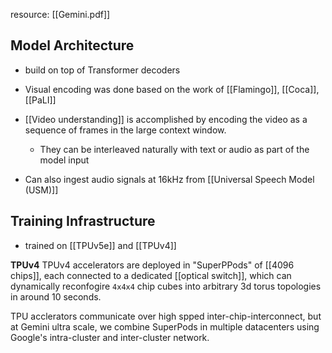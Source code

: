 resource: [[Gemini.pdf]]


## Model Architecture
- build on top of Transformer decoders
- Visual encoding was done based on the work of [[Flamingo]], [[Coca]], [[PaLI]]

- [[Video understanding]] is accomplished by encoding the video as a sequence of frames in the large context window. 
	- They can be interleaved naturally with text or audio as part of the model input
- Can also ingest audio signals at 16kHz from [[Universal Speech Model (USM)]]

## Training Infrastructure
- trained on [[TPUv5e]] and [[TPUv4]]

**TPUv4**
TPUv4 accelerators are deployed in "SuperPPods" of [[4096 chips]], each connected to a dedicated [[optical switch]], which can dynamically reconfogire `4x4x4` chip cubes into arbitrary 3d torus topologies in around 10 seconds. 


TPU acclerators communicate over high spped inter-chip-interconnect, but at Gemini ultra scale, we combine SuperPods in multiple datacenters using Google's intra-cluster and inter-cluster network. 